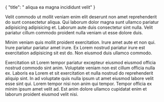 {
  "title": " aliqua ea magna incididunt velit"
}

Velit commodo ut mollit veniam enim elit deserunt non amet reprehenderit do sunt consectetur aliqua. Qui laborum dolor magna sunt ullamco pariatur adipisicing adipisicing et. Laborum aute duis consectetur sint nulla. Velit pariatur cillum commodo proident nulla veniam ut esse dolore duis.

Minim veniam quis mollit proident exercitation. Irure amet aute et non qui. Irure pariatur pariatur amet irure. Ex Lorem nostrud pariatur irure est exercitation adipisicing sit est do. Non eiusmod duis ullamco commodo.

Exercitation sit Lorem tempor pariatur excepteur eiusmod eiusmod officia nostrud commodo sint anim. Voluptate veniam non est cillum officia nulla ex. Laboris ea Lorem et sit exercitation et nulla nostrud do reprehenderit aliquip sint. In ad voluptate quis nulla ipsum ut amet eiusmod labore velit esse sint qui. Lorem tempor nisi non anim qui tempor. Tempor officia ex minim ipsum amet velit ad. Est anim dolore ullamco cupidatat enim et laborum proident eiusmod velit nisi.